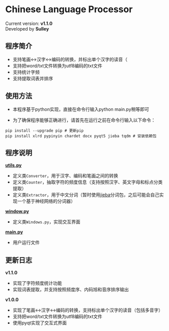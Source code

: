 # Chinese Language Processor
Current version: **v1.1.0**  
Developed by **Sulley**

## 程序简介
- 支持笔画<->汉字<->编码的转换，并标出单个汉字的读音（
- 支持把word/txt文件转换为utf8编码的txt文件 
- 支持统计字频
- 支持提取词表并排序

## 使用方法

- 本程序基于python实现，直接在命令行输入python main.py稍等即可

- 为了确保程序能够正确进行，请首先在运行之前在命令行输入以下命令：

```shell
pip install --upgrade pip # 更新pip
pip install xlrd pypinyin chardet docx pyqt5 jieba tqdm # 安装依赖包
```

## 程序说明
**[utils.py](./utils.py)**
- 定义类`Converter`，用于汉字、编码和笔画之间的转换
- 定义类`Counter`，抽取字符的频度信息（支持按照汉字、英文字母和标点分类提取）
- 定义类`Extractor`，用于中文分词（暂时使用[jieba](https://github.com/fxsjy/jieba)分词包，之后可能会自己实现一个基于神经网络的分词器）

**[window.py](./window.py)**
- 定义类`Windows.py`，实现交互界面

**[main.py](./main.py)**
- 用户运行文件



## 更新日志
**v1.1.0**  
- 实现了字符频度统计功能
- 实现词表提取，并支持按照频度序、内码旭和音序排序输出

**v1.0.0**  
- 实现了笔画<->汉字<->编码的转换，支持标出单个汉字的读音（包括多音字）
- 支持把word/txt文件转换为utf8编码的txt文件 
- 使用pyqt实现了交互式界面